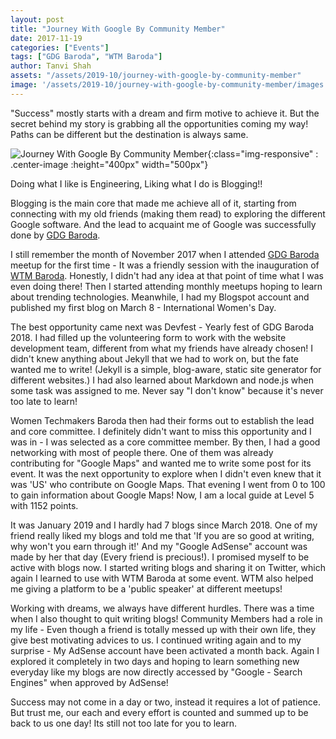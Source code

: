 ```yaml
---
layout: post
title: "Journey With Google By Community Member"
date: 2017-11-19
categories: ["Events"]
tags: ["GDG Baroda", "WTM Baroda"]
author: Tanvi Shah
assets: "/assets/2019-10/journey-with-google-by-community-member"
image: '/assets/2019-10/journey-with-google-by-community-member/images.jpeg'
---
```


"Success" mostly starts with a dream and firm motive to achieve it. But the secret behind my story is grabbing all the opportunities coming my way! Paths can be different but the destination is always same.

![Journey With Google By Community Member]({{page.assets}}/images.jpeg){:class="img-responsive" : .center-image :height="400px" width="500px"}

Doing what I like is Engineering,
Liking what I do is Blogging!!

Blogging is the main core that made me achieve all of it, starting from connecting with my old friends (making them read) to exploring the different Google software. And the lead to acquaint me of Google was successfully done by [GDG Baroda](https://gdgbaroda.com/).

I still remember the month of November 2017 when I attended [GDG Baroda](https://gdgbaroda.com/) meetup for the first time - It was a friendly session with the inauguration of [WTM Baroda](https://twitter.com/WTMBaroda). Honestly, I didn't had any idea at that point of time what I was even doing there! Then I started attending monthly meetups hoping to learn about trending technologies. Meanwhile, I had my Blogspot account and published my first blog on March 8 - International Women's Day.

The best opportunity came next was Devfest - Yearly fest of GDG Baroda 2018. I had filled up the volunteering form to work with the website development team, different from what my friends have already chosen! I didn't knew anything about Jekyll that we had to work on, but the fate wanted me to write! (Jekyll is a simple, blog-aware, static site generator for different websites.) I had also learned about Markdown and node.js when some task was assigned to me. Never say "I don't know" because it's never too late to learn!

Women Techmakers Baroda then had their forms out to establish the lead and core committee. I definitely didn't want to miss this opportunity and I was in - I was selected as a core committee member. By then, I had a good networking with most of people there. One of them was already contributing for "Google Maps" and wanted me to write some post for its event. It was the next opportunity to explore when I didn't even knew that it was 'US' who contribute on Google Maps. That evening I went from 0 to 100 to gain information about Google Maps! Now, I am a local guide at Level 5 with 1152 points.

It was January 2019 and I hardly had 7 blogs since March 2018. One of my friend really liked my blogs and told me that 'If you are so good at writing, why won't you earn through it!' And my "Google AdSense" account was made by her that day (Every friend is precious!). I promised myself to be active with blogs now. I started writing blogs and sharing it on Twitter, which again I learned to use with WTM Baroda at some event. WTM also helped me giving a platform to be a 'public speaker' at different meetups!

Working with dreams, we always have different hurdles. There was a time when I also thought to quit writing blogs! Community Members had a role in my life - Even though a friend is totally messed up with their own life, they give best motivating advices to us. I continued writing again and to my surprise - My AdSense account have been activated a month back. Again I explored it completely in two days and hoping to learn something new everyday like my blogs are now directly accessed by "Google - Search Engines" when approved by AdSense!

Success may not come in a day or two, instead it requires a lot of patience. But trust me, our each and every effort is counted and summed up to be back to us one day! Its still not too late for you to learn.




